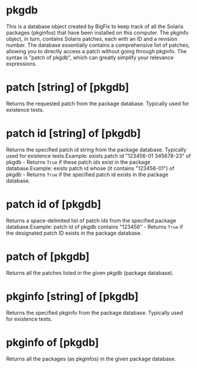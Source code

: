 # pkgdb

This is a database object created by BigFix to keep track of all the Solaris packages (pkginfos) that have been installed on this computer. The pkginfo object, in turn, contains Solaris patches, each with an ID and a revision number. The database essentially contains a comprehensive list of patches, allowing you to directly access a patch without going through pkginfo. The syntax is &quot;patch of pkgdb&quot;, which can greatly simplify your relevance expressions.

# patch [string] of [pkgdb]

Returns the requested patch from the package database. Typically used for existence tests.

# patch id [string] of [pkgdb]

Returns the specified patch id string from the package database. Typically used for existence tests.Example: exists patch id &quot;123456-01 345678-23&quot; of pkgdb - Returns `True` if these patch ids exist in the package database.Example: exists patch id whose (it contains &quot;123456-01&quot;) of pkgdb - Returns `True` if the specified patch id exists in the package database.

# patch id of [pkgdb]

Returns a space-delimited list of patch ids from the specified package database.Example: patch id of pkgdb contains &quot;123456&quot; - Returns `True` if the designated patch ID exists in the package database.

# patch of [pkgdb]

Returns all the patches listed in the given pkgdb (package database).

# pkginfo [string] of [pkgdb]

Returns the specified pkginfo from the package database. Typically used for existence tests.

# pkginfo of [pkgdb]

Returns all the packages (as pkginfos) in the given package database.
